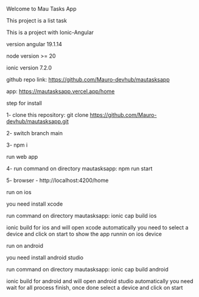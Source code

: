 Welcome to Mau Tasks App

This project is a list task

This is a project with Ionic-Angular

version angular 19.1.14

node version >= 20

ionic version 7.2.0

github repo link: https://github.com/Mauro-devhub/mautasksapp

app: https://mautasksapp.vercel.app/home

step for install

1- clone this repository: git clone https://github.com/Mauro-devhub/mautasksapp.git

2- switch branch main

3- npm i

run web app

4- run command on directory mautasksapp: npm run start

5- browser - http://localhost:4200/home

run on ios

you need install xcode

run command on directory mautasksapp: ionic cap build ios

ionic build for ios and will open xcode automatically you need to select a device and click on start to show the app runnin on ios device

run on android

you need install android studio

run command on directory mautasksapp: ionic cap build android

ionic build for android and will open android studio automatically you need wait for all process finish, once done select a device and click on start
